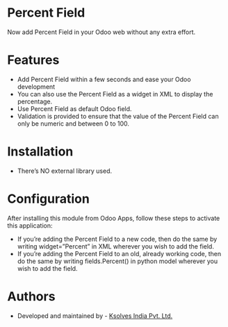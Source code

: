 # Percent Field

Now add Percent Field in your Odoo web without any extra effort. 


# Features

-  Add Percent Field within a few seconds and ease your Odoo development 
- You can also use the Percent Field as a widget in XML to display the percentage.
- Use Percent Field as default Odoo field. 
- Validation is provided to ensure that the value of the Percent Field can only be numeric and between 0 to 100. 

# Installation

-  There’s NO external library used.

# Configuration

After installing this module from Odoo Apps, follow these steps to activate this application:
- If you’re adding the Percent Field to a new code, then do the same by writing widget=”Percent” in XML wherever you wish to add the field.
- If you’re adding the Percent Field to an old, already working code, then do the same by writing fields.Percent() in python model wherever you wish to add the field.  


# Authors

-   Developed and maintained by - [Ksolves India Pvt. Ltd.](https://www.ksolves.com/)



